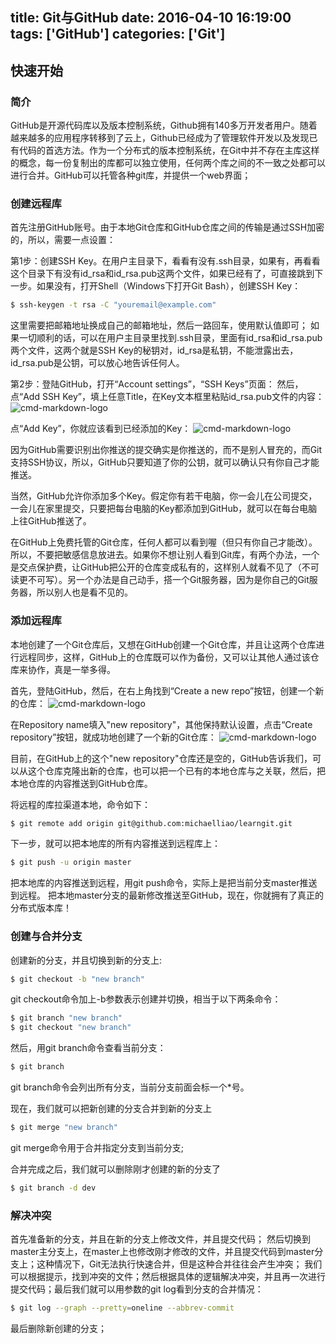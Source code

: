 title: Git与GitHub
date: 2016-04-10 16:19:00
tags: ['GitHub']
categories: ['Git']
---

## 快速开始

### 简介
GitHub是开源代码库以及版本控制系统，Github拥有140多万开发者用户。随着越来越多的应用程序转移到了云上，Github已经成为了管理软件开发以及发现已有代码的首选方法。作为一个分布式的版本控制系统，在Git中并不存在主库这样的概念，每一份复制出的库都可以独立使用，任何两个库之间的不一致之处都可以进行合并。GitHub可以托管各种git库，并提供一个web界面；


### 创建远程库
首先注册GitHub账号。由于本地Git仓库和GitHub仓库之间的传输是通过SSH加密的，所以，需要一点设置：

第1步：创建SSH Key。在用户主目录下，看看有没有.ssh目录，如果有，再看看这个目录下有没有id_rsa和id_rsa.pub这两个文件，如果已经有了，可直接跳到下一步。如果没有，打开Shell（Windows下打开Git Bash），创建SSH Key：
```bash
$ ssh-keygen -t rsa -C "youremail@example.com"
```
这里需要把邮箱地址换成自己的邮箱地址，然后一路回车，使用默认值即可；
如果一切顺利的话，可以在用户主目录里找到.ssh目录，里面有id_rsa和id_rsa.pub两个文件，这两个就是SSH Key的秘钥对，id_rsa是私钥，不能泄露出去，id_rsa.pub是公钥，可以放心地告诉任何人。

第2步：登陆GitHub，打开“Account settings”，“SSH Keys”页面：
然后，点“Add SSH Key”，填上任意Title，在Key文本框里粘贴id_rsa.pub文件的内容：
![cmd-markdown-logo](http://www.liaoxuefeng.com/files/attachments/001384908342205cc1234dfe1b541ff88b90b44b30360da000/0)

点“Add Key”，你就应该看到已经添加的Key：
![cmd-markdown-logo](http://www.liaoxuefeng.com/files/attachments/0013849083502905a4caa2dc6984acd8e39aa5ae5ad6c83000/0)

因为GitHub需要识别出你推送的提交确实是你推送的，而不是别人冒充的，而Git支持SSH协议，所以，GitHub只要知道了你的公钥，就可以确认只有你自己才能推送。

当然，GitHub允许你添加多个Key。假定你有若干电脑，你一会儿在公司提交，一会儿在家里提交，只要把每台电脑的Key都添加到GitHub，就可以在每台电脑上往GitHub推送了。

在GitHub上免费托管的Git仓库，任何人都可以看到喔（但只有你自己才能改）。所以，不要把敏感信息放进去。如果你不想让别人看到Git库，有两个办法，一个是交点保护费，让GitHub把公开的仓库变成私有的，这样别人就看不见了（不可读更不可写）。另一个办法是自己动手，搭一个Git服务器，因为是你自己的Git服务器，所以别人也是看不见的。

### 添加远程库
本地创建了一个Git仓库后，又想在GitHub创建一个Git仓库，并且让这两个仓库进行远程同步，这样，GitHub上的仓库既可以作为备份，又可以让其他人通过该仓库来协作，真是一举多得。

首先，登陆GitHub，然后，在右上角找到“Create a new repo”按钮，创建一个新的仓库：
![cmd-markdown-logo](http://www.liaoxuefeng.com/files/attachments/0013849084639042e9b7d8d927140dba47c13e76fe5f0d6000/0)

在Repository name填入"new repository"，其他保持默认设置，点击“Create repository”按钮，就成功地创建了一个新的Git仓库：
![cmd-markdown-logo](http://www.liaoxuefeng.com/files/attachments/0013849084720379a3eae576b9f417da2add578c8612a2e000/0)

目前，在GitHub上的这个"new repository"仓库还是空的，GitHub告诉我们，可以从这个仓库克隆出新的仓库，也可以把一个已有的本地仓库与之关联，然后，把本地仓库的内容推送到GitHub仓库。

将远程的库拉渠道本地，命令如下：
```bash
$ git remote add origin git@github.com:michaelliao/learngit.git
```
下一步，就可以把本地库的所有内容推送到远程库上：
```bash
$ git push -u origin master
```
把本地库的内容推送到远程，用git push命令，实际上是把当前分支master推送到远程。
把本地master分支的最新修改推送至GitHub，现在，你就拥有了真正的分布式版本库！

### 创建与合并分支
创建新的分支，并且切换到新的分支上:
```bash
$ git checkout -b "new branch"
```

git checkout命令加上-b参数表示创建并切换，相当于以下两条命令：
```bash
$ git branch "new branch"
$ git checkout "new branch"
```

然后，用git branch命令查看当前分支：
```bash
$ git branch
```
git branch命令会列出所有分支，当前分支前面会标一个*号。

现在，我们就可以把新创建的分支合并到新的分支上
```bash
$ git merge "new branch"
```
git merge命令用于合并指定分支到当前分支;

合并完成之后，我们就可以删除刚才创建的新的分支了
```bash
$ git branch -d dev
```

### 解决冲突
首先准备新的分支，并且在新的分支上修改文件，并且提交代码；
然后切换到master主分支上，在master上也修改刚才修改的文件，并且提交代码到master分支上；这种情况下，Git无法执行快速合并，但是这种合并往往会产生冲突；
我们可以根据提示，找到冲突的文件；然后根据具体的逻辑解决冲突，并且再一次进行提交代码；最后我们就可以用参数的git log看到分支的合并情况：
```bash
$ git log --graph --pretty=oneline --abbrev-commit
```
最后删除新创建的分支；





